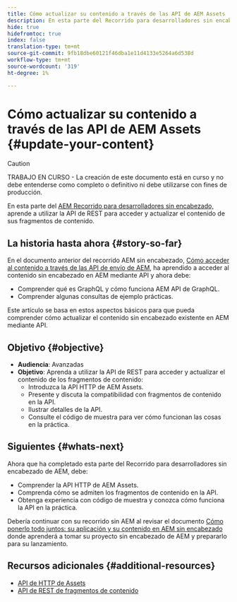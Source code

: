 ```yaml
---
title: Cómo actualizar su contenido a través de las API de AEM Assets
description: En esta parte del Recorrido para desarrolladores sin encabezado de AEM, aprenda a utilizar la API de REST para acceder y actualizar el contenido de sus fragmentos de contenido.
hide: true
hidefromtoc: true
index: false
translation-type: tm+mt
source-git-commit: 9fb18dbe60121f46dba1e11d4133e5264a6d538d
workflow-type: tm+mt
source-wordcount: '319'
ht-degree: 1%

---
```



# Cómo actualizar su contenido a través de las API de AEM Assets {#update-your-content}

>[!CAUTION]
>
>TRABAJO EN CURSO - La creación de este documento está en curso y no debe entenderse como completo o definitivo ni debe utilizarse con fines de producción.

En esta parte del [AEM Recorrido para desarrolladores sin encabezado,](overview.md) aprende a utilizar la API de REST para acceder y actualizar el contenido de sus fragmentos de contenido.

## La historia hasta ahora {#story-so-far}

En el documento anterior del recorrido AEM sin encabezado, [Cómo acceder al contenido a través de las API de envío de AEM](access-your-content.md), ha aprendido a acceder al contenido sin encabezado en AEM mediante API y ahora debe:

* Comprender qué es GraphQL y cómo funciona AEM API de GraphQL.
* Comprender algunas consultas de ejemplo prácticas.

Este artículo se basa en estos aspectos básicos para que pueda comprender cómo actualizar el contenido sin encabezado existente en AEM mediante API.

## Objetivo {#objective}

* **Audiencia**: Avanzadas
* **Objetivo**: Aprenda a utilizar la API de REST para acceder y actualizar el contenido de los fragmentos de contenido:
   * Introduzca la API HTTP de AEM Assets.
   * Presente y discuta la compatibilidad con fragmentos de contenido en la API.
   * Ilustrar detalles de la API.
   * Consulte el código de muestra para ver cómo funcionan las cosas en la práctica.

## Siguientes {#whats-next}

Ahora que ha completado esta parte del Recorrido para desarrolladores sin encabezado de AEM, debe:

* Comprender la API HTTP de AEM Assets.
* Comprenda cómo se admiten los fragmentos de contenido en la API.
* Obtenga experiencia con código de muestra y conozca cómo funciona la API en la práctica.

Debería continuar con su recorrido sin AEM al revisar el documento [Cómo ponerlo todo juntos: su aplicación y su contenido en AEM sin encabezado](put-it-all-together.md) donde aprenderá a tomar su proyecto sin encabezado de AEM y prepararlo para su lanzamiento.

## Recursos adicionales {#additional-resources}

* [API de HTTP de Assets](/help/assets/mac-api-assets.md)
* [API de REST de fragmentos de contenido](/help/assets/content-fragments/assets-api-content-fragments.md)
